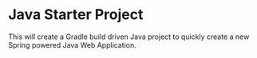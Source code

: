 # Java Starter Project
This will create a Gradle build driven Java project to quickly create a new Spring powered Java Web Application.
